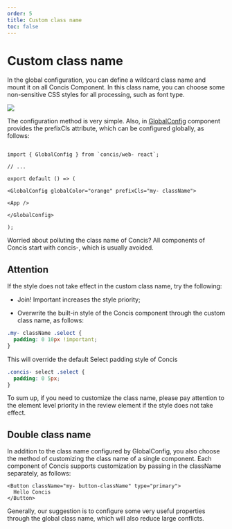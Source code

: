 ```yaml
---
order: 5
title: Custom class name
toc: false
---
```


# Custom class name

In the global configuration, you can define a wildcard class name and mount it on all Concis Component. In this class name, you can choose some non-sensitive CSS styles for all processing, such as font type.

<img src="https://concis.org.cn/images/className.jpg" />

The configuration method is very simple. Also, in <a href="https://concis.org.cn/#/common/global-config">GlobalConfig</a> component provides the prefixCls attribute, which can be configured globally, as follows:

```

import { GlobalConfig } from `concis/web- react`;

// ...

export default () => (

<GlobalConfig globalColor="orange" prefixCls="my- className">

<App />

</GlobalConfig>

);

```

Worried about polluting the class name of Concis? All components of Concis start with concis-, which is usually avoided.

## Attention

If the style does not take effect in the custom class name, try the following:

- Join! Important increases the style priority;

- Overwrite the built-in style of the Concis component through the custom class name, as follows:

```css pure
.my- className .select {
  padding: 0 10px !important;
}
```

This will override the default Select padding style of Concis

```css pure
.concis- select .select {
  padding: 0 5px;
}
```

To sum up, if you need to customize the class name, please pay attention to the element level priority in the review element if the style does not take effect.

## Double class name

In addition to the class name configured by GlobalConfig, you also choose the method of customizing the class name of a single component. Each component of Concis supports customization by passing in the className separately, as follows:

```
<Button className="my- button-className" type="primary">
  Hello Concis
</Button>
```

Generally, our suggestion is to configure some very useful properties through the global class name, which will also reduce large conflicts.
